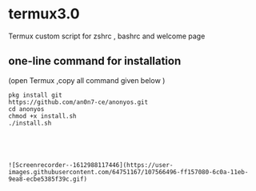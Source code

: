 # termux3.0

Termux custom script for zshrc , bashrc and welcome page 

## one-line command for installation 
 (open Termux ,copy all command given below ) 
```
pkg install git
https://github.com/an0n7-ce/anonyos.git
cd anonyos
chmod +x install.sh 
./install.sh





![Screenrecorder--1612988117446](https://user-images.githubusercontent.com/64751167/107566496-ff157080-6c0a-11eb-9ea8-ecbe5385f39c.gif)

